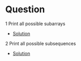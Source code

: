 # Question

1 Print all possible subarrays 
- [Solution](Subarray.java)

2 Print all possible subsequences
- [Solution](Subsequence.java)